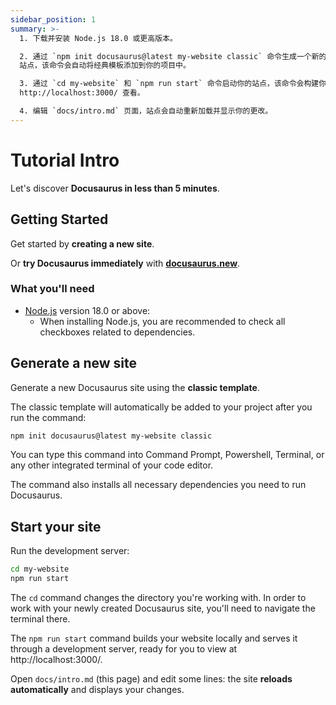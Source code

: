 ```yaml
---
sidebar_position: 1
summary: >-
  1. 下载并安装 Node.js 18.0 或更高版本。

  2. 通过 `npm init docusaurus@latest my-website classic` 命令生成一个新的 Docusaurus
  站点，该命令会自动将经典模板添加到你的项目中。

  3. 通过 `cd my-website` 和 `npm run start` 命令启动你的站点，该命令会构建你的网站并在本地运行一个开发服务器，以便你在
  http://localhost:3000/ 查看。

  4. 编辑 `docs/intro.md` 页面，站点会自动重新加载并显示你的更改。
---
```


# Tutorial Intro

Let's discover **Docusaurus in less than 5 minutes**.

## Getting Started

Get started by **creating a new site**.

Or **try Docusaurus immediately** with **[docusaurus.new](https://docusaurus.new)**.

### What you'll need

- [Node.js](https://nodejs.org/en/download/) version 18.0 or above:
  - When installing Node.js, you are recommended to check all checkboxes related to dependencies.

## Generate a new site

Generate a new Docusaurus site using the **classic template**.

The classic template will automatically be added to your project after you run the command:

```bash
npm init docusaurus@latest my-website classic
```

You can type this command into Command Prompt, Powershell, Terminal, or any other integrated terminal of your code editor.

The command also installs all necessary dependencies you need to run Docusaurus.

## Start your site

Run the development server:

```bash
cd my-website
npm run start
```

The `cd` command changes the directory you're working with. In order to work with your newly created Docusaurus site, you'll need to navigate the terminal there.

The `npm run start` command builds your website locally and serves it through a development server, ready for you to view at http://localhost:3000/.

Open `docs/intro.md` (this page) and edit some lines: the site **reloads automatically** and displays your changes.
